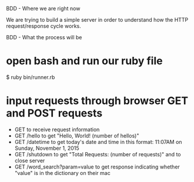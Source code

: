 BDD - Where we are right now

We are trying to build a simple server in order to understand how the HTTP request/response cycle works.

BDD - What the process will be

# open bash and run our ruby file
$ ruby bin/runner.rb

# input requests through browser GET and POST requests
- GET to receive request information
- GET /hello to get "Hello, World! (number of hellos)"
- GET /datetime to get today's date and time in this format: 11:07AM on Sunday, November 1, 2015
- GET /shutdown to get "Total Requests: (number of requests)" and to close server
- GET /word_search?param=value to get response indicating whether "value" is in the dictionary on their mac
